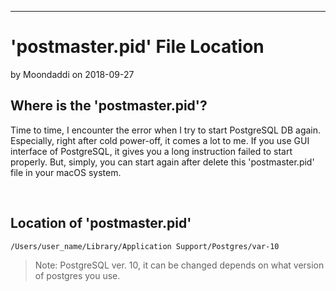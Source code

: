 ---

# 'postmaster.pid' File Location

by Moondaddi on 2018-09-27

## Where is the 'postmaster.pid'?

Time to time, I encounter the error when I try to start PostgreSQL DB again. Especially, right after cold power-off, it comes a lot to me. If you use GUI interface of PostgreSQL, it gives you a long instruction failed to start properly. But, simply, you can start again after delete this 'postmaster.pid' file in your macOS system.

<br />

## Location of 'postmaster.pid'

```shell
/Users/user_name/Library/Application Support/Postgres/var-10
```

> Note: PostgreSQL ver. 10, it can be changed depends on what version of postgres you use.

